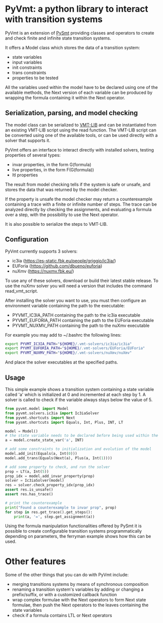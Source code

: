 # PyVmt: a python library to interact with transition systems
PyVmt is an extension of [PySmt](https://pysmt.readthedocs.io/en/latest/) providing classes and operators to create and check finite and infinite state transition systems.

It offers a Model class which stores the data of a transition system:
- state variables
- input variables
- init constraints
- trans constraints
- properties to be tested

All the variables used within the model have to be declared using one of the available methods, the Next version of each variable can be produced by wrapping the formula containing it within the Next operator.

## Serialization, parsing, and model checking

The model class can be serialized to [VMT-LIB](https://vmt-lib.fbk.eu/) and can be instantiated from an existing VMT-LIB script using the read function.
The VMT-LIB script can be converted using one of the available tools, or can be used directly with a solver that supports it.

PyVmt offers an interface to interact directly with installed solvers, testing properties of several types:
- invar properties, in the form G(formula)
- live properties, in the form F(G(formula))
- ltl properties

The result from model checking tells if the system is safe or unsafe, and stores the data that was returned by the model checker.

If the property is unsafe the model checker may return a counterexample containing a trace with a finite or infinite number of steps. The trace can be analyzed directly by checking the assignments, and evaluating a formula over a step, with the possibility to use the Next operator.

It is also possible to serialize the steps to VMT-LIB.

## Configuration
PyVmt currently supports 3 solvers:

- ic3ia (https://es-static.fbk.eu/people/griggio/ic3ia/)
- EUForia (https://github.com/dbueno/euforia)
- nuXmv (https://nuxmv.fbk.eu/)

To use any of these solvers, download or build their latest stable release. To use the nuXmv solver you will need a version that includes the command read_vmt_script.

After installing the solver you want to use, you must then configure an environment variable containing the path to the executable:

- PYVMT_IC3IA_PATH containing the path to the ic3ia executable
- PYVMT_EUFORIA_PATH containing the path to the EUForia executable
- PYVMT_NUXMV_PATH containing the path to the nuXmv executable

For example you may add to ~/.bashrc the following lines:

```bash
export PYVMT_IC3IA_PATH="${HOME}/.vmt-solvers/ic3ia/ic3ia"
export PYVMT_EUFORIA_PATH="${HOME}/.vmt-solvers/EUForia/EUForia"
export PYVMT_NUXMV_PATH="${HOME}/.vmt-solvers/nuXmv/nuXmv"
```

And place the solver executables at the specified paths.

## Usage

This simple example shows a transition system containing a state variable called 'a' which is initialized at 0 and incremented at each step by 1. A solver is called to check if the variable always stays below the value of 5.

```python
from pyvmt.model import Model
from pyvmt.solvers.ic3ia import Ic3iaSolver
from pyvmt.shortcuts import Next
from pysmt.shortcuts import Equals, Int, Plus, INT, LT

model = Model()
# the state variable needs to be declared before being used within the model
a = model.create_state_var('a', INT)

# add some constraints to initialization and evolution of the model
model.add_init(Equals(a, Int(0)))
model.add_trans(Equals(Next(a), Plus(a, Int(1))))

# add some property to check, and run the solver
prop = LT(a, Int(5))
prop_idx = model.add_invar_property(prop)
solver = Ic3iaSolver(model)
res = solver.check_property_idx(prop_idx)
assert res.is_unsafe()
assert res.has_trace()

# print the counterexample
print("Found a counterexample to invar prop", prop)
for step in res.get_trace().get_steps():
    print(a, '=', step.get_assignment(a))
```

Using the formula manipulation functionalities offered by PySmt it is possible to create configurable transition systems programmatically depending on parameters, the ferryman example shows how this can be used.

# Other features
Some of the other things that you can do with PyVmt include:
- merging transitions systems by means of synchronous composition
- renaming a transition system's variables by adding or changing a prefix/suffix, or with a customized callback function
- wrap complex formulae with the Next operators to form Next state formulae, then push the Next operators to the leaves containing the state variables
- check if a formula contains LTL or Next operators
